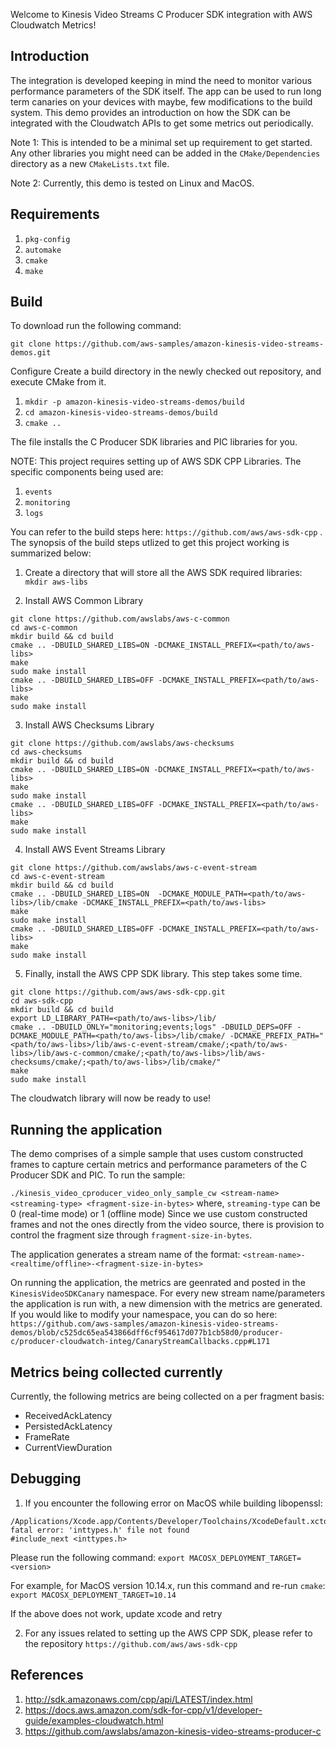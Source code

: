 Welcome to Kinesis Video Streams C Producer SDK integration with AWS Cloudwatch Metrics!


## Introduction

The integration is developed keeping in mind the need to monitor various performance parameters of the SDK itself. The app can be used to run long term canaries on your devices with maybe, few modifications to the build system. This demo provides an introduction on how the SDK can be integrated with the Cloudwatch APIs to get some metrics out periodically.

Note 1: This is intended to be a minimal set up requirement to get started. Any other libraries you might need can be added in the `CMake/Dependencies` directory as a new `CMakeLists.txt` file.

Note 2: Currently, this demo is tested on Linux and MacOS.

## Requirements

1. `pkg-config`
2. `automake`
3. `cmake`
4. `make`

## Build
To download run the following command:

`git clone https://github.com/aws-samples/amazon-kinesis-video-streams-demos.git`

Configure
Create a build directory in the newly checked out repository, and execute CMake from it.

1. `mkdir -p amazon-kinesis-video-streams-demos/build` 
2. `cd amazon-kinesis-video-streams-demos/build`
3. `cmake ..`

The file installs the C Producer SDK libraries and PIC libraries for you.

NOTE: This project requires setting up of AWS SDK CPP Libraries. The specific components being used are:
1. `events`
2. `monitoring`
3. `logs`

You can refer to the build steps here: `https://github.com/aws/aws-sdk-cpp` . The synopsis of the build steps utlized to get this project working is summarized below:

1. Create a directory that will store all the AWS SDK required libraries:
`mkdir aws-libs`

2. Install AWS Common Library
```
git clone https://github.com/awslabs/aws-c-common
cd aws-c-common
mkdir build && cd build
cmake .. -DBUILD_SHARED_LIBS=ON -DCMAKE_INSTALL_PREFIX=<path/to/aws-libs> 
make 
sudo make install
cmake .. -DBUILD_SHARED_LIBS=OFF -DCMAKE_INSTALL_PREFIX=<path/to/aws-libs> 
make 
sudo make install
```

3. Install AWS Checksums Library
```
git clone https://github.com/awslabs/aws-checksums
cd aws-checksums
mkdir build && cd build
cmake .. -DBUILD_SHARED_LIBS=ON -DCMAKE_INSTALL_PREFIX=<path/to/aws-libs> 
make 
sudo make install
cmake .. -DBUILD_SHARED_LIBS=OFF -DCMAKE_INSTALL_PREFIX=<path/to/aws-libs> 
make 
sudo make install
```

4. Install AWS Event Streams Library
```
git clone https://github.com/awslabs/aws-c-event-stream
cd aws-c-event-stream
mkdir build && cd build
cmake .. -DBUILD_SHARED_LIBS=ON  -DCMAKE_MODULE_PATH=<path/to/aws-libs>/lib/cmake -DCMAKE_INSTALL_PREFIX=<path/to/aws-libs> 
make 
sudo make install
cmake .. -DBUILD_SHARED_LIBS=OFF -DCMAKE_INSTALL_PREFIX=<path/to/aws-libs> 
make 
sudo make install
```

5. Finally, install the AWS CPP SDK library. This step takes some time. 
```
git clone https://github.com/aws/aws-sdk-cpp.git
cd aws-sdk-cpp
mkdir build && cd build
export LD_LIBRARY_PATH=<path/to/aws-libs>/lib/
cmake .. -DBUILD_ONLY="monitoring;events;logs" -DBUILD_DEPS=OFF -DCMAKE_MODULE_PATH=<path/to/aws-libs>/lib/cmake/ -DCMAKE_PREFIX_PATH="<path/to/aws-libs>/lib/aws-c-event-stream/cmake/;<path/to/aws-libs>/lib/aws-c-common/cmake/;<path/to/aws-libs>/lib/aws-checksums/cmake/;<path/to/aws-libs>/lib/cmake/"
make 
sudo make install
```

The cloudwatch library will now be ready to use!


## Running the application

The demo comprises of a simple sample that uses custom constructed frames to capture certain metrics and performance parameters of the C Producer SDK and PIC. To run the sample:

`./kinesis_video_cproducer_video_only_sample_cw <stream-name> <streaming-type> <fragment-size-in-bytes>`
	where, `streaming-type` can be 0 (real-time mode) or 1 (offline mode)
Since we use custom constructed frames and not the ones directly from the video source, there is provision to control the fragment size through `fragment-size-in-bytes`.

The application generates a stream name of the format: `<stream-name>-<realtime/offline>-<fragment-size-in-bytes>`

On running the application, the metrics are geenrated and posted in the `KinesisVideoSDKCanary` namespace. For every new stream name/parameters the application is run with, a new dimension with the metrics are generated. If you would like to modify your namespace, you can do so here:
`https://github.com/aws-samples/amazon-kinesis-video-streams-demos/blob/c525dc65ea543866dff6cf954617d077b1cb58d0/producer-c/producer-cloudwatch-integ/CanaryStreamCallbacks.cpp#L171`


## Metrics being collected currently

Currently, the following metrics are being collected on a per fragment basis:
* ReceivedAckLatency
* PersistedAckLatency
* FrameRate
* CurrentViewDuration

## Debugging

1. If you encounter the following error on MacOS while building libopenssl:
```
/Applications/Xcode.app/Contents/Developer/Toolchains/XcodeDefault.xctoolchain/usr/lib/clang/11.0.0/include/inttypes.h:30:15: fatal error: 'inttypes.h' file not found
#include_next <inttypes.h>
```

Please run the following command:
`export MACOSX_DEPLOYMENT_TARGET=<version>`

For example, for MacOS version 10.14.x, run this command and re-run `cmake`:
`export MACOSX_DEPLOYMENT_TARGET=10.14`

If the above does not work, update xcode and retry

2. For any issues related to setting up the AWS CPP SDK, please refer to the repository `https://github.com/aws/aws-sdk-cpp`


## References
1. http://sdk.amazonaws.com/cpp/api/LATEST/index.html
2. https://docs.aws.amazon.com/sdk-for-cpp/v1/developer-guide/examples-cloudwatch.html
3. https://github.com/awslabs/amazon-kinesis-video-streams-producer-c

